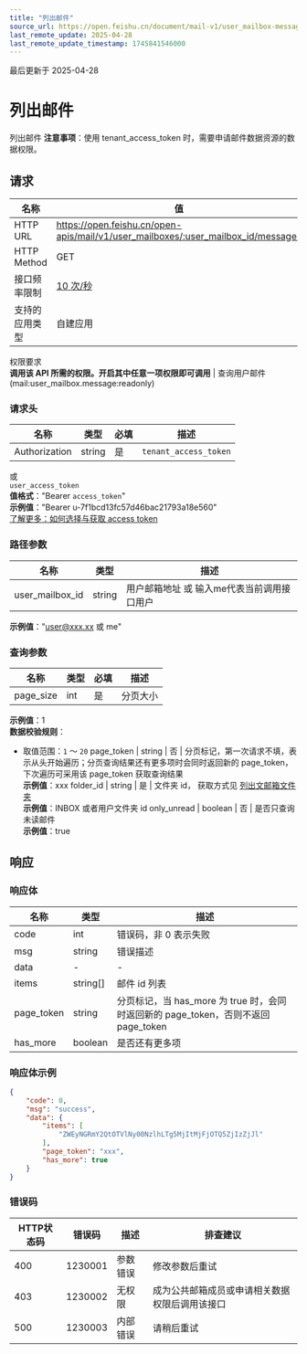 ```yaml
---
title: "列出邮件"
source_url: https://open.feishu.cn/document/mail-v1/user_mailbox-message/list
last_remote_update: 2025-04-28
last_remote_update_timestamp: 1745841546000
---
```

最后更新于 2025-04-28

# 列出邮件

列出邮件
**注意事项**：使用 tenant_access_token 时，需要申请邮件数据资源的数据权限。

## 请求
名称 | 值
---|---
HTTP URL | https://open.feishu.cn/open-apis/mail/v1/user_mailboxes/:user_mailbox_id/messages
HTTP Method | GET
接口频率限制 | [10 次/秒](https://open.feishu.cn/document/ukTMukTMukTM/uUzN04SN3QjL1cDN)
支持的应用类型 | 自建应用
权限要求  
            **调用该 API 所需的权限。开启其中任意一项权限即可调用** | 查询用户邮件(mail:user_mailbox.message:readonly)

### 请求头

名称 | 类型 | 必填 | 描述
--- | --- | --- | ---
Authorization | string | 是 | `tenant_access_token`  
或  
`user_access_token`  
**值格式**："Bearer `access_token`"  
**示例值**："Bearer u-7f1bcd13fc57d46bac21793a18e560"  
[了解更多：如何选择与获取 access token](https://open.feishu.cn/document/uAjLw4CM/ugTN1YjL4UTN24CO1UjN/trouble-shooting/how-to-choose-which-type-of-token-to-use)

### 路径参数

名称 | 类型 | 描述
--- | --- | ---
user_mailbox_id | string | 用户邮箱地址 或 输入me代表当前调用接口用户  
**示例值**："user@xxx.xx 或 me"

### 查询参数

名称 | 类型 | 必填 | 描述
--- | --- | --- | ---
page_size | int | 是 | 分页大小  
**示例值**：1  
**数据校验规则**：  
- 取值范围：`1` ～ `20`
page_token | string | 否 | 分页标记，第一次请求不填，表示从头开始遍历；分页查询结果还有更多项时会同时返回新的 page_token，下次遍历可采用该 page_token 获取查询结果  
**示例值**：xxx
folder_id | string | 是 | 文件夹 id， 获取方式见 [列出文邮箱文件夹](https://open.feishu.cn/document/uAjLw4CM/ukTMukTMukTM/reference/mail-v1/user_mailbox-folder/list)  
**示例值**：INBOX 或者用户文件夹 id
only_unread | boolean | 否 | 是否只查询未读邮件  
**示例值**：true

## 响应

### 响应体

名称 | 类型 | 描述
--- | --- | ---
code | int | 错误码，非 0 表示失败
msg | string | 错误描述
data | \- | \-
items | string\[\] | 邮件 id 列表
page_token | string | 分页标记，当 has_more 为 true 时，会同时返回新的 page_token，否则不返回 page_token
has_more | boolean | 是否还有更多项

### 响应体示例
```json
{
    "code": 0,
    "msg": "success",
    "data": {
        "items": [
            "ZWEyNGRmY2QtOTVlNy00NzlhLTg5MjItMjFjOTQ5ZjIzZjJl"
        ],
        "page_token": "xxx",
        "has_more": true
    }
}
```

### 错误码

HTTP状态码 | 错误码 | 描述 | 排查建议
--- | --- | --- | ---
400 | 1230001 | 参数错误 | 修改参数后重试
403 | 1230002 | 无权限 | 成为公共邮箱成员或申请相关数据权限后调用该接口
500 | 1230003 | 内部错误 | 请稍后重试
